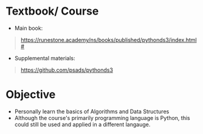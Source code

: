 # Textbook/ Course
- Main book:
> https://runestone.academy/ns/books/published/pythonds3/index.html#

- Supplemental materials:
> https://github.com/psads/pythonds3

# Objective
- Personally learn the basics of Algorithms and Data Structures
- Although the course's primarily programming language is Python, this could still be used and applied in a different langauge.

